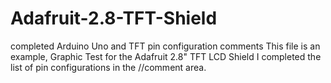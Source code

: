 # Adafruit-2.8-TFT-Shield
completed Arduino Uno and TFT pin configuration comments
This file is an example, Graphic Test for the Adafruit 2.8" TFT LCD Shield
I completed the list of pin configurations in the //comment area. 
